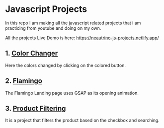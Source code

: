 # Javascript Projects

In this repo I am making all the javascript related projects that i am practicing from youtube and doing on my own.

All the projects Live Demo is here: https://neautrino-js-projects.netlify.app/

## 1. [Color Changer](https://github.com/Neautrino/JS-projects/tree/master/1-colorChanger)

Here the colors changed by clicking on the colored button.

## 2. [Flamingo](https://github.com/Neautrino/JS-projects/tree/master/Flamingo)

The Flamingo Landing page uses GSAP as its opening animation.


## 3. [Product Filtering](https://github.com/Neautrino/JS-projects/tree/master/Product%20Filtering)

It is a project that filters the product based on the checkbox and searching.
